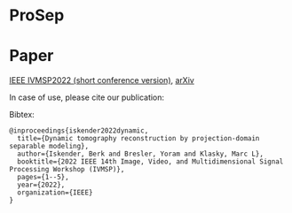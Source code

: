# ProSep
Paper
======
[IEEE IVMSP2022 (short conference version)](https://ieeexplore.ieee.org/document/9816298), [arXiv](https://arxiv.org/abs/2204.09935)

In case of use, please cite our publication:

Bibtex:
```
@inproceedings{iskender2022dynamic,
  title={Dynamic tomography reconstruction by projection-domain separable modeling},
  author={Iskender, Berk and Bresler, Yoram and Klasky, Marc L},
  booktitle={2022 IEEE 14th Image, Video, and Multidimensional Signal Processing Workshop (IVMSP)},
  pages={1--5},
  year={2022},
  organization={IEEE}
}
```
